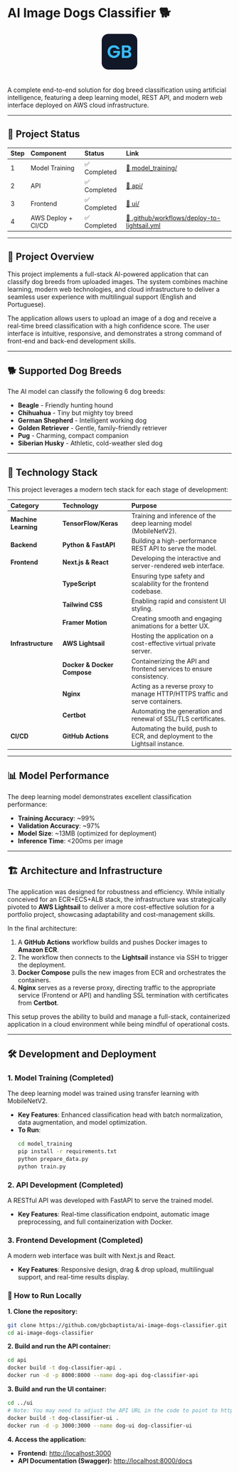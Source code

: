 # AI Image Dogs Classifier 🐕

<div align="center">
  
<img src="https://raw.githubusercontent.com/gbcbaptista/gbcbaptista/main/icon.svg" alt="Gabriel Baptista Logo" width="80" height="80" style="margin-bottom: 20px;">

</div>

A complete end-to-end solution for dog breed classification using artificial intelligence, featuring a deep learning model, REST API, and modern web interface deployed on AWS cloud infrastructure.

-----

## 🚧 Project Status

| Step | Component | Status | Link |
| :--- | :--- | :--- | :--- |
| 1 | Model Training | ✅ Completed | [📁 model_training/](./model_training) |
| 2 | API | ✅ Completed | [📁 api/](./api) |
| 3 | Frontend | ✅ Completed | [📁 ui/](./ui) |
| 4 | AWS Deploy + CI/CD | ✅ Completed | [📄 .github/workflows/deploy-to-lightsail.yml](./.github/workflows/deploy-to-lightsail.yml) |

-----

## 🎯 Project Overview

This project implements a full-stack AI-powered application that can classify dog breeds from uploaded images. The system combines machine learning, modern web technologies, and cloud infrastructure to deliver a seamless user experience with multilingual support (English and Portuguese).

The application allows users to upload an image of a dog and receive a real-time breed classification with a high confidence score. The user interface is intuitive, responsive, and demonstrates a strong command of front-end and back-end development skills.

-----

## 🐕 Supported Dog Breeds

The AI model can classify the following 6 dog breeds:

  * **Beagle** - Friendly hunting hound
  * **Chihuahua** - Tiny but mighty toy breed
  * **German Shepherd** - Intelligent working dog
  * **Golden Retriever** - Gentle, family-friendly retriever
  * **Pug** - Charming, compact companion
  * **Siberian Husky** - Athletic, cold-weather sled dog

-----

## 🚀 Technology Stack

This project leverages a modern tech stack for each stage of development:

| Category | Technology | Purpose |
| :--- | :--- | :--- |
| **Machine Learning**| **TensorFlow/Keras** | Training and inference of the deep learning model (MobileNetV2). |
| **Backend** | **Python & FastAPI** | Building a high-performance REST API to serve the model. |
| **Frontend** | **Next.js & React** | Developing the interactive and server-rendered web interface. |
| | **TypeScript** | Ensuring type safety and scalability for the frontend codebase. |
| | **Tailwind CSS** | Enabling rapid and consistent UI styling. |
| | **Framer Motion** | Creating smooth and engaging animations for a better UX. |
| **Infrastructure**| **AWS Lightsail** | Hosting the application on a cost-effective virtual private server. |
| | **Docker & Docker Compose**| Containerizing the API and frontend services to ensure consistency. |
| | **Nginx** | Acting as a reverse proxy to manage HTTP/HTTPS traffic and serve containers. |
| | **Certbot** | Automating the generation and renewal of SSL/TLS certificates. |
| **CI/CD** | **GitHub Actions** | Automating the build, push to ECR, and deployment to the Lightsail instance. |

-----

## 📊 Model Performance

The deep learning model demonstrates excellent classification performance:

  * **Training Accuracy**: \~99%
  * **Validation Accuracy**: \~97%
  * **Model Size**: \~13MB (optimized for deployment)
  * **Inference Time**: \<200ms per image

-----

## 🏗️ Architecture and Infrastructure

The application was designed for robustness and efficiency. While initially conceived for an ECR+ECS+ALB stack, the infrastructure was strategically pivoted to **AWS Lightsail** to deliver a more cost-effective solution for a portfolio project, showcasing adaptability and cost-management skills.

In the final architecture:

1.  A **GitHub Actions** workflow builds and pushes Docker images to **Amazon ECR**.
2.  The workflow then connects to the **Lightsail** instance via SSH to trigger the deployment.
3.  **Docker Compose** pulls the new images from ECR and orchestrates the containers.
4.  **Nginx** serves as a reverse proxy, directing traffic to the appropriate service (Frontend or API) and handling SSL termination with certificates from **Certbot**.

This setup proves the ability to build and manage a full-stack, containerized application in a cloud environment while being mindful of operational costs.

-----

## 🛠️ Development and Deployment

### 1\. Model Training (Completed)

The deep learning model was trained using transfer learning with MobileNetV2.

  * **Key Features**: Enhanced classification head with batch normalization, data augmentation, and model optimization.
  * **To Run**:
    ```bash
    cd model_training
    pip install -r requirements.txt
    python prepare_data.py
    python train.py
    ```

### 2\. API Development (Completed)

A RESTful API was developed with FastAPI to serve the trained model.

  * **Key Features**: Real-time classification endpoint, automatic image preprocessing, and full containerization with Docker.

### 3\. Frontend Development (Completed)

A modern web interface was built with Next.js and React.

  * **Key Features**: Responsive design, drag & drop upload, multilingual support, and real-time results display.

### 🚀 How to Run Locally

**1. Clone the repository:**

```bash
git clone https://github.com/gbcbaptista/ai-image-dogs-classifier.git
cd ai-image-dogs-classifier
```

**2. Build and run the API container:**

```bash
cd api
docker build -t dog-classifier-api .
docker run -d -p 8000:8000 --name dog-api dog-classifier-api
```

**3. Build and run the UI container:**

```bash
cd ../ui
# Note: You may need to adjust the API URL in the code to point to http://localhost:8000 for local development
docker build -t dog-classifier-ui .
docker run -d -p 3000:3000 --name dog-ui dog-classifier-ui
```

**4. Access the application:**

  - **Frontend:** [http://localhost:3000](https://www.google.com/search?q=http://localhost:3000)
  - **API Documentation (Swagger):** [http://localhost:8000/docs](https://www.google.com/search?q=http://localhost:8000/docs)
